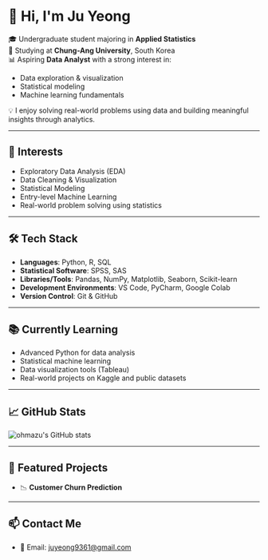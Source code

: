 # 👋 Hi, I'm Ju Yeong


🎓 Undergraduate student majoring in **Applied Statistics**  
🏫 Studying at **Chung-Ang University**, South Korea  
📊 Aspiring **Data Analyst** with a strong interest in:
- Data exploration & visualization  
- Statistical modeling  
- Machine learning fundamentals

💡 I enjoy solving real-world problems using data and building meaningful insights through analytics.


---

## 🎯 Interests
- Exploratory Data Analysis (EDA)
- Data Cleaning & Visualization
- Statistical Modeling
- Entry-level Machine Learning
- Real-world problem solving using statistics

---

## 🛠️ Tech Stack
- **Languages**: Python, R, SQL
- **Statistical Software**: SPSS, SAS
- **Libraries/Tools**: Pandas, NumPy, Matplotlib, Seaborn, Scikit-learn
- **Development Environments**: VS Code, PyCharm, Google Colab
- **Version Control**: Git & GitHub

---

## 📚 Currently Learning
- Advanced Python for data analysis
- Statistical machine learning
- Data visualization tools (Tableau)
- Real-world projects on Kaggle and public datasets

---

## 📈 GitHub Stats
![ohmazu's GitHub stats](https://github-readme-stats.vercel.app/api?username=ohmazu&show_icons=true&theme=default)

---

## 📌 Featured Projects

- 📉 **Customer Churn Prediction**  
  

---

## 📫 Contact Me
- 📧 Email: juyeong9361@gmail.com



